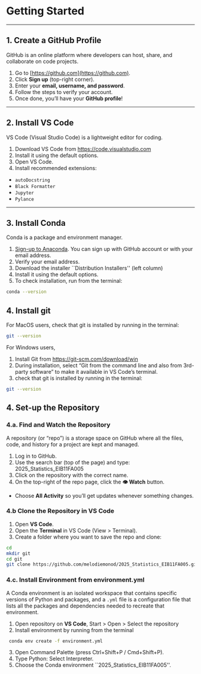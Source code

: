 # Getting Started 

---

## 1. Create a GitHub Profile

GitHub is an online platform where developers can host, share, and collaborate on code projects.

1. Go to [https://github.com](https://github.com).  
2. Click **Sign up** (top-right corner).  
3. Enter your **email, username, and password**.  
4. Follow the steps to verify your account.  
5. Once done, you’ll have your **GitHub profile**!  

---

## 2. Install VS Code 

VS Code (Visual Studio Code) is a lightweight editor for coding.

1. Download VS Code from https://code.visualstudio.com
2. Install it using the default options.
3. Open VS Code.
4. Install recommended extensions:
- `autoDocstring`
- `Black Formatter`
- `Jupyter`
- `Pylance`

---

## 3. Install Conda 
Conda is a package and environment manager.

1. [Sign-up to Anaconda](https://www.anaconda.com/download). You can sign up with GitHub account or with your email address.
2. Verify your email address.
3. Download the installer ``Distribution Installers'' (left column)
4. Install it using the default options.
5. To check installation, run from the terminal:

```bash
conda --version
```

## 4. Install git
For MacOS users, check that git is installed by running in the terminal:
```bash
git --version
```

For Windows users, 
1. Install Git from https://git-scm.com/download/win
2. During installation, select “Git from the command line and also from 3rd-party software” to make it available in VS Code’s terminal.
3. check that git is installed by running in the terminal:
```bash
git --version
```

## 4. Set-up the Repository
### 4.a. Find and Watch the Repository 
A repository (or “repo”) is a storage space on GitHub where all the files, code, and history for a project are kept and managed.

1. Log in to GitHub.  
2. Use the search bar (top of the page) and type: 2025_Statistics_EIB11FA005
3. Click on the repository with the correct name.  
4. On the top-right of the repo page, click the **👁 Watch** button.  
- Choose **All Activity** so you’ll get updates whenever something changes.  

### 4.b Clone the Repository in VS Code
1. Open **VS Code**.  
2. Open the **Terminal** in VS Code (View > Terminal).  
3. Create a folder where you want to save the repo and clone:
```bash
cd
mkdir git
cd git
git clone https://github.com/melodiemonod/2025_Statistics_EIB11FA005.git
```


### 4.c. Install Environment from environment.yml 
A Conda environment is an isolated workspace that contains specific versions of Python and packages, and a `.yml`  file is a configuration file that lists all the packages and dependencies needed to recreate that environment.

1. Open repository on **VS Code**, Start > Open > Select the repository
2. Install environment by running from the terminal
```bash
 conda env create -f environment.yml
```
3. Open Command Palette (press Ctrl+Shift+P / Cmd+Shift+P).
4. Type Python: Select Interpreter.
5. Choose the Conda environment ``2025_Statistics_EIB11FA005''.

